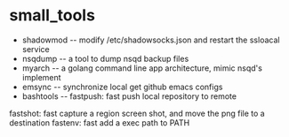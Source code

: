 # small_tools
- shadowmod -- modify /etc/shadowsocks.json and restart the ssloacal service
- nsqdump   -- a tool to dump nsqd backup files
- myarch    -- a golang command line app architecture, mimic nsqd's implement
- emsync    -- synchronize local get github emacs configs
- bashtools -- fastpush: fast push local repository to remote  
<pr>
               fastshot: fast capture a region screen shot, and move the png file  
                         to a destination  
	       fastenv: fast add a exec path to PATH     
</pr>
